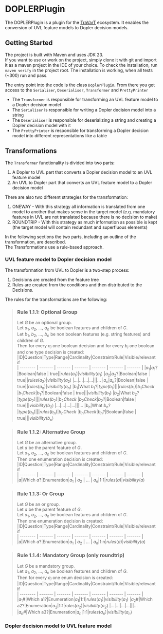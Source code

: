 # DOPLERPlugin
The DOPLERPlugin is a plugin for the [TraVarT](https://github.com/SECPS/TraVarT) ecosystem.
It enables the conversion of UVL feature models to Dopler decision models.

## Getting Started
The project is built with Maven and uses JDK 23.\
If you want to use or work on the project, simply clone it with git and import it as a maven project in the IDE of your choice.
To check the installation, run `maven verify` in the project root. The installation is working, when all tests (\~300) run and pass.

The entry point into the code is the class `DoplerPlugin`. From there you get access to the `Serialiser`, `Deserialiser`, `Transformer` and `PrettyPrinter`
- The `Transformer` is responsible for transforming an UVL feature model to a Dopler decision model
- The `Serialiser` is responsible for writing a Dopler decision model into a string
- The `Deserialiser` is responsible for deserializing a string and creating a Dopler decision model with it
- The `PrettyPrinter` is responsible for transforming a Dopler decision model into different representations like a table


## Transformations
The `Transformer` functionality is divided into two parts:
1. A Dopler to UVL part that converts a Dopler decision model to an UVL feature model
2. An UVL to Dopler part that converts an UVL feature model to a Dopler decision model

There are also two different strategies for the transformation:
1. ONEWAY - With this strategy all information is translated from one model to another that makes sense in the target model (e.g. mandatory features in UVL are not translated because there is no decision to make)
2. ROUNDTRIP - With this strategy as much information as possible is kept (the target model will contain redundant and superfluous elements)  

In the following sections the two parts, including an outline of the transformation, are described.\
The Transformations use a rule-based approach.

### UVL feature model to Dopler decision model
The transformation from UVL to Dopler is a two-step process:
1. Decisions are created from the feature tree
2. Rules are created from the conditions and then distributed to the Decisions.

The rules for the transformations are the following:


> ### Rule 1.1.1: Optional Group
> Let $G$ be an optional group.\
> Let $a_1$, $a_2$, ..., $a_n$ be boolean features and children of $G$.\
> Let $b_1$, $b_2$, ..., $b_n$ be non boolean features (e.g. string features) and children of $G$.\
> Then for every $a_i$ one boolean decision and for every $b_i$ one boolean and one type decision is created:
>|ID|Question|Type|Range|Cardinality|Constraint/Rule|Visible/relevant if  
>|  --------  |  -------  |  -------  |  -------  |  -------  |  -------  |  -------  |
>|$a_1$|$a_1$?|Boolean|false \| true||$rules(a_1)$|$visibility(a_1)$
>|$a_2$|$a_2$?|Boolean|false \| true||$rules(a_2)$|$visibility(a_2)$
>|...|...|...|...|||...
>|$a_n$|$a_n$?|Boolean|false \| true||$rules(a_n)$|$visibility(a_n)$
>|$b_1$|What $b_1$?|$type(b_1)$|||$rules(b_1)$|$b_1Check$  
>|$b_1Check$|$b_1$?|Boolean|false \| true|||$visibility(b_1)$
>|$b_2$|What $b_2$?|$type(b_2)$|||$rules(b_2)$|$b_2Check$ 
>|$b_2Check$|$b_2$?|Boolean|false \| true|||$visibility(b_2)$
>|...|...|...|...|||...
>|$b_n$|What $b_n$?|$type(b_n)$|||$rules(b_n)$|$b_nCheck$
>|$b_nCheck$|$b_n$?|Boolean|false \| true|||$visibility(b_n)$

> ### Rule 1.1.2: Alternative Group
> Let $G$ be an alternative group.\
> Let $a$ be the parent feature of $G$.\
> Let $a_1$, $a_2$, ..., $a_n$ be boolean features and children of $G$.\
> Then one enumeration decision is created:
>|ID|Question|Type|Range|Cardinality|Constraint/Rule|Visible/relevant if  
>|  --------  |  -------  |  -------  |  -------  |  -------  |  -------  |  -------  |
>|$a$|Which $a$?|Enumeration|$a_1$ \| $a_2$ \|  ... \| $a_n$|1:1|$rules(a)$|$visibility(a)$

> ### Rule 1.1.3: Or Group
> Let $G$ be an or group.\
> Let $a$ be the parent feature of $G$.\
> Let $a_1$, $a_2$, ..., $a_n$ be boolean features and children of $G$.\
> Then one enumeration decision is created:
>|ID|Question|Type|Range|Cardinality|Constraint/Rule|Visible/relevant if  
>|  --------  |  -------  |  -------  |  -------  |  -------  |  -------  |  -------  |
>|$a$|Which $a$?|Enumeration|$a_1$ \| $a_2$ \|  ... \| $a_n$|1:n|$rules(a)$|$visibility(a)$

> ### Rule 1.1.4: Mandatory Group (only roundtrip)
> Let $G$ be a mandatory group.\
> Let $a_1$, $a_2$, ..., $a_n$ be  boolean features and children of $G$.\
> Then for every $a_i$ one enum decision is created:
>|ID|Question|Type|Range|Cardinality|Constraint/Rule|Visible/relevant if  
>|  --------  |  -------  |  -------  |  -------  |  -------  |  -------  |  -------  | 
>|$a_1$\#|Which a1?|Enumeration|$a_1$|1:1|$rules(a_1)$|$visibility(a_1)$
>|$a_2$\#|Which a2?|Enumeration|$a_2$|1:1|$rules(a_2)$|$visibility(a_2)$
>|...|...|...|...|||...
>|$a_n$\#|Which a3?|Enumeration|$a_n$|1:1|$rules(a_n)$|$visibility(a_n)$



### Dopler decision model to UVL feature model
